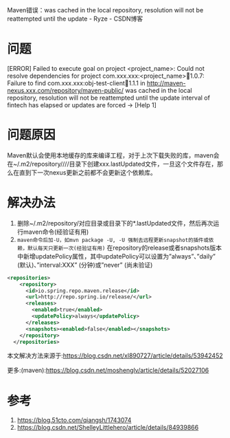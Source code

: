Maven错误：was cached in the local repository, resolution will not be reattempted until the update - Ryze - CSDN博客 

# 问题

[ERROR] Failed to execute goal on project <project_name>: Could not resolve dependencies
for project com.xxx.xxx:<project_name>:jar:1.0.7: Failure to find com.xxx.xxx:obj-test-client:jar:1.1.1
in http://maven-nexus.xxx.com/repository/maven-public/ was cached in the local repository, resolution 
will not be reattempted until the update interval of fintech has elapsed or updates are forced -> [Help 1]

# 问题原因

Maven默认会使用本地缓存的库来编译工程，对于上次下载失败的库，maven会在~/.m2/repository/<group>/<artifact>/<version>/目录下创建xxx.lastUpdated文件，一旦这个文件存在，那么在直到下一次nexus更新之前都不会更新这个依赖库。

# 解决办法
1. 删除~/.m2/repository/对应目录或目录下的*.lastUpdated文件，然后再次运行maven命令(经验证有用)
2. `maven命令后加-U，如mvn package -U, -U 强制去远程更新snapshot的插件或依赖，默认每天只更新一次(经验证有用)`
在repository的release或者snapshots版本中新增updatePolicy属性，其中updatePolicy可以设置为”always”、”daily” (默认)、”interval:XXX” (分钟)或”never” (尚未验证)
```xml
<repositories>
    <repository>
      <id>io.spring.repo.maven.release</id>
      <url>http://repo.spring.io/release/</url>
      <releases>
        <enabled>true</enabled>
        <updatePolicy>always</updatePolicy>
      </releases>
      <snapshots><enabled>false</enabled></snapshots>
    </repository>
  </repositories>
```
本文解决方法来源于:https://blog.csdn.net/xl890727/article/details/53942452

更多:(maven):https://blog.csdn.net/moshenglv/article/details/52027106

# 参考

1. https://blog.51cto.com/qiangsh/1743074
2. https://blog.csdn.net/ShelleyLittlehero/article/details/84939866